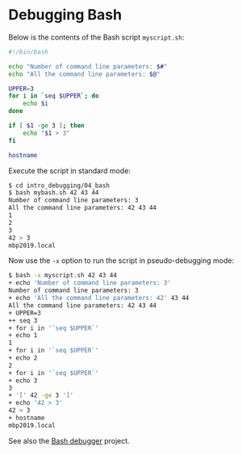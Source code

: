 # Debugging Bash

Below is the contents of the Bash script `myscript.sh`:

```bash
#!/bin/bash

echo "Number of command line parameters: $#"
echo "All the command line parameters: $@"

UPPER=3
for i in `seq $UPPER`; do
    echo $i
done

if [ $1 -ge 3 ]; then
    echo "$1 > 3"
fi

hostname
```

Execute the script in standard mode:

```bash
$ cd intro_debugging/04_bash
$ bash mybash.sh 42 43 44
Number of command line parameters: 3
All the command line parameters: 42 43 44
1
2
3
42 > 3
mbp2019.local
```

Now use the `-x` option to run the script in pseudo-debugging mode:

```bash
$ bash -x myscript.sh 42 43 44
+ echo 'Number of command line parameters: 3'
Number of command line parameters: 3
+ echo 'All the command line parameters: 42' 43 44
All the command line parameters: 42 43 44
+ UPPER=3
++ seq 3
+ for i in '`seq $UPPER`'
+ echo 1
1
+ for i in '`seq $UPPER`'
+ echo 2
2
+ for i in '`seq $UPPER`'
+ echo 3
3
+ '[' 42 -ge 3 ']'
+ echo '42 > 3'
42 > 3
+ hostname
mbp2019.local
```

See also the [Bash debugger](http://bashdb.sourceforge.net) project.
